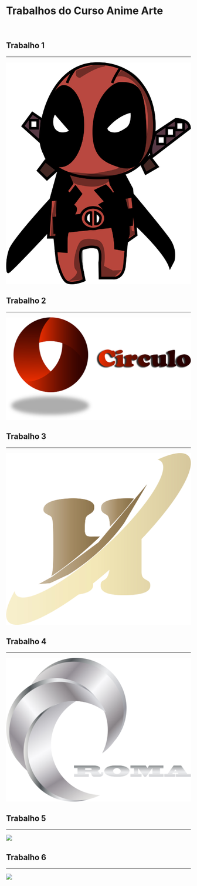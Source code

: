 # Trabalhos do Curso Anime Arte
<br />
<h2>Trabalho 1</h2>
<hr>
<img src="Trabalho 01.jpg"/>
<br />
<h2>Trabalho 2</h2>
<hr>
<img src="Trabalho 02.jpg"/>
<br />
<h2>Trabalho 3</h2>
<hr>
<img src="Trabalho 03.jpg"/>
<br />
<h2>Trabalho 4</h2>
<hr>
<img src="Trabalho 04.jpg"/>
<br />
<h2>Trabalho 5</h2>
<hr>
<img src="Trabalho 05.jpg"/>
<br />
<h2>Trabalho 6</h2>
<hr>
<img src="Trabalho 06.jpg"/>
